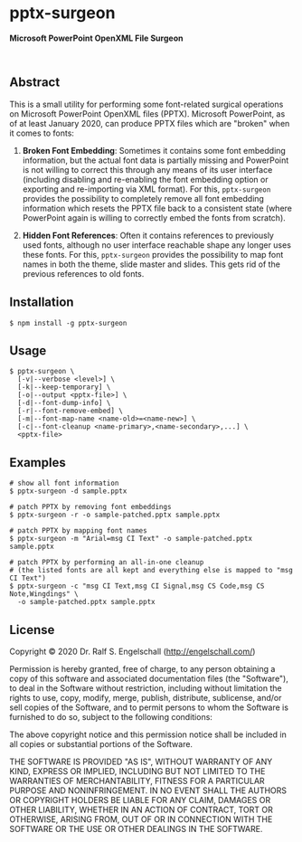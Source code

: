 
pptx-surgeon
============

**Microsoft PowerPoint OpenXML File Surgeon**

<p/>
<img src="https://nodei.co/npm/pptx-surgeon.png?downloads=true&stars=true" alt=""/>

<p/>
<img src="https://david-dm.org/rse/pptx-surgeon.png" alt=""/>

Abstract
--------

This is a small utility for performing some font-related surgical
operations on Microsoft PowerPoint OpenXML files (PPTX). Microsoft
PowerPoint, as of at least January 2020, can produce PPTX files which
are "broken" when it comes to fonts:

1. **Broken Font Embedding**:
   Sometimes it contains some font embedding information,
   but the actual font data is partially missing and PowerPoint is not
   willing to correct this through any means of its user interface
   (including disabling and re-enabling the font embedding option or
   exporting and re-importing via XML format). For this, `pptx-surgeon`
   provides the possibility to completely remove all font embedding
   information which resets the PPTX file back to a consistent state
   (where PowerPoint again is willing to correctly embed the fonts from
   scratch).

2. **Hidden Font References**:
   Often it contains references to previously used fonts, although no
   user interface reachable shape any longer uses these fonts. For this,
   `pptx-surgeon` provides the possibility to map font names in both
   the theme, slide master and slides. This gets rid of the previous
   references to old fonts.

Installation
------------

```
$ npm install -g pptx-surgeon
```

Usage
-----

```
$ pptx-surgeon \
  [-v|--verbose <level>] \
  [-k|--keep-temporary] \
  [-o|--output <pptx-file>] \
  [-d|--font-dump-info] \
  [-r|--font-remove-embed] \
  [-m|--font-map-name <name-old>=<name-new>] \
  [-c|--font-cleanup <name-primary>,<name-secondary>,...] \
  <pptx-file>
```

Examples
--------

```
# show all font information
$ pptx-surgeon -d sample.pptx

# patch PPTX by removing font embeddings
$ pptx-surgeon -r -o sample-patched.pptx sample.pptx

# patch PPTX by mapping font names
$ pptx-surgeon -m "Arial=msg CI Text" -o sample-patched.pptx sample.pptx

# patch PPTX by performing an all-in-one cleanup
# (the listed fonts are all kept and everything else is mapped to "msg CI Text")
$ pptx-surgeon -c "msg CI Text,msg CI Signal,msg CS Code,msg CS Note,Wingdings" \
  -o sample-patched.pptx sample.pptx
```

License
-------

Copyright &copy; 2020 Dr. Ralf S. Engelschall (http://engelschall.com/)

Permission is hereby granted, free of charge, to any person obtaining
a copy of this software and associated documentation files (the
"Software"), to deal in the Software without restriction, including
without limitation the rights to use, copy, modify, merge, publish,
distribute, sublicense, and/or sell copies of the Software, and to
permit persons to whom the Software is furnished to do so, subject to
the following conditions:

The above copyright notice and this permission notice shall be included
in all copies or substantial portions of the Software.

THE SOFTWARE IS PROVIDED "AS IS", WITHOUT WARRANTY OF ANY KIND,
EXPRESS OR IMPLIED, INCLUDING BUT NOT LIMITED TO THE WARRANTIES OF
MERCHANTABILITY, FITNESS FOR A PARTICULAR PURPOSE AND NONINFRINGEMENT.
IN NO EVENT SHALL THE AUTHORS OR COPYRIGHT HOLDERS BE LIABLE FOR ANY
CLAIM, DAMAGES OR OTHER LIABILITY, WHETHER IN AN ACTION OF CONTRACT,
TORT OR OTHERWISE, ARISING FROM, OUT OF OR IN CONNECTION WITH THE
SOFTWARE OR THE USE OR OTHER DEALINGS IN THE SOFTWARE.

